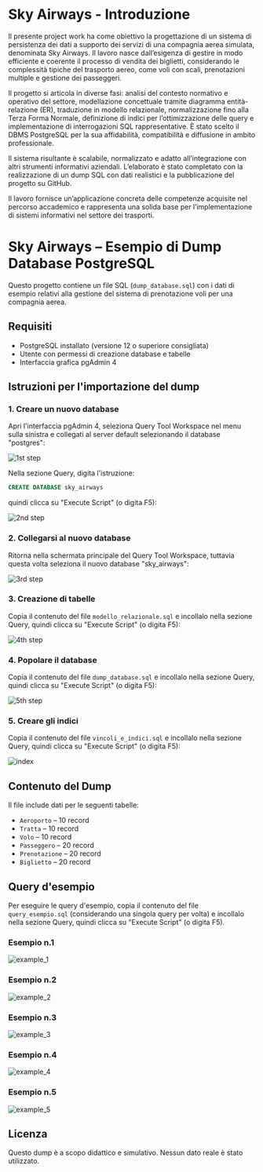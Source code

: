 # Sky Airways - Introduzione

Il presente project work ha come obiettivo la progettazione di un sistema di persistenza dei dati a supporto dei servizi di una compagnia aerea simulata, denominata Sky Airways. Il lavoro nasce dall’esigenza di gestire in modo efficiente e coerente il processo di vendita dei biglietti, considerando le complessità tipiche del trasporto aereo, come voli con scali, prenotazioni multiple e gestione dei passeggeri.

Il progetto si articola in diverse fasi: analisi del contesto normativo e operativo del settore, modellazione concettuale tramite diagramma entità-relazione (ER), traduzione in modello relazionale, normalizzazione fino alla Terza Forma Normale, definizione di indici per l’ottimizzazione delle query e implementazione di interrogazioni SQL rappresentative. È stato scelto il DBMS PostgreSQL per la sua affidabilità, compatibilità e diffusione in ambito professionale.

Il sistema risultante è scalabile, normalizzato e adatto all’integrazione con altri strumenti informativi aziendali. L’elaborato è stato completato con la realizzazione di un dump SQL con dati realistici e la pubblicazione del progetto su GitHub.

Il lavoro fornisce un’applicazione concreta delle competenze acquisite nel percorso accademico e rappresenta una solida base per l’implementazione di sistemi informativi nel settore dei trasporti.

# Sky Airways – Esempio di Dump Database PostgreSQL

Questo progetto contiene un file SQL (`dump_database.sql`) con i dati di esempio relativi alla gestione del sistema di prenotazione voli per una compagnia aerea.

## Requisiti

- PostgreSQL installato (versione 12 o superiore consigliata)
- Utente con permessi di creazione database e tabelle
- Interfaccia grafica pgAdmin 4

## Istruzioni per l'importazione del dump

### 1. Creare un nuovo database

Apri l'interfaccia pgAdmin 4, seleziona Query Tool Workspace nel menu sulla sinistra e collegati al server default selezionando il database "postgres":

![1st step](https://github.com/user-attachments/assets/83178586-9b7e-42fd-87e9-5564082697a0)

Nella sezione Query, digita l'istruzione:

```sql
CREATE DATABASE sky_airways
```

quindi clicca su "Execute Script" (o digita F5):

![2nd step](https://github.com/user-attachments/assets/6ac3cb3a-8d8f-4e09-b749-ecd875031f3d)


### 2. Collegarsi al nuovo database

Ritorna nella schermata principale del Query Tool Workspace, tuttavia questa volta seleziona il nuovo database "sky_airways":

![3rd step](https://github.com/user-attachments/assets/2e0986c4-e774-4b5f-81ce-199b808e2e1d)


### 3. Creazione di tabelle

Copia il contenuto del file `modello_relazionale.sql` e incollalo nella sezione Query, quindi clicca su "Execute Script" (o digita F5):

![4th step](https://github.com/user-attachments/assets/2868f419-fd96-4f2d-a21c-be41b5bc25bd)


### 4. Popolare il database

Copia il contenuto del file `dump_database.sql` e incollalo nella sezione Query, quindi clicca su "Execute Script" (o digita F5):

![5th step](https://github.com/user-attachments/assets/70d95dea-8ca7-46f2-adf2-2172a845ad65)


### 5. Creare gli indici

Copia il contenuto del file `vincoli_e_indici.sql` e incollalo nella sezione Query, quindi clicca su "Execute Script" (o digita F5):

![index](https://github.com/user-attachments/assets/a4779d3d-e00c-4f22-b169-e036a3b20c0b)


## Contenuto del Dump

Il file include dati per le seguenti tabelle:

- `Aeroporto` – 10 record
- `Tratta` – 10 record
- `Volo` – 10 record
- `Passeggero` – 20 record
- `Prenotazione` – 20 record
- `Biglietto` – 20 record


## Query d'esempio

Per eseguire le query d'esempio, copia il contenuto del file `query_esempio.sql` (considerando una singola query per volta) e incollalo nella sezione Query, quindi clicca su "Execute Script" (o digita F5).

### Esempio n.1

![example_1](https://github.com/user-attachments/assets/ce2912e9-5b44-48a3-9ec0-1bc1501fc3b6)


### Esempio n.2

![example_2](https://github.com/user-attachments/assets/c22efbe1-df5a-46ca-bc5d-6b67c276c79a)


### Esempio n.3

![example_3](https://github.com/user-attachments/assets/6aeeae06-03e4-4a01-8152-ca6be49ec2ed)


### Esempio n.4

![example_4](https://github.com/user-attachments/assets/7e964a30-d714-4c43-b087-99f57dafe61a)


### Esempio n.5

![example_5](https://github.com/user-attachments/assets/3b5913d3-70cf-4314-9059-b6b217df9b90)


## Licenza

Questo dump è a scopo didattico e simulativo. Nessun dato reale è stato utilizzato.
